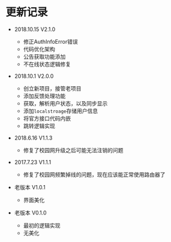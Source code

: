# 更新记录

- 2018.10.15 V2.1.0 
  - 修正AuthInfoError错误
  - 代码优化架构
  - 公告获取功能添加
  - 不在线状态逻辑修复
  
- 2018.10.1 V2.0.0
  - 创立新项目，接管老项目
  - 添加反馈处理功能
  - 获取，解析用户状态，以及同步显示
  - 添加`localstroage`存储用户信息
  - 将官方接口代码内嵌
  - 跳转逻辑实现
  
  
- 2018.6.16 V1.1.3
  - 修复了校园网升级之后可能无法注销的问题
 
 
- 2017.7.23 V1.1.1
  - 修复了校园网频繁掉线的问题，现在应该能正常使用路由器了
  
  
- 老版本 V1.0.1
  - 界面美化
  
  
- 老版本 V0.1.0
  - 最初的逻辑实现
  - 无美化
